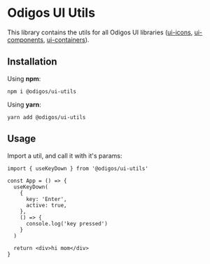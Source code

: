 # Odigos UI Utils

This library contains the utils for all Odigos UI libraries ([ui-icons](https://github.com/odigos-io/ui-icons), [ui-components](https://github.com/odigos-io/ui-components), [ui-containers](https://github.com/odigos-io/ui-containers)).

## Installation

Using **npm**:

```shell
npm i @odigos/ui-utils
```

Using **yarn**:

```shell
yarn add @odigos/ui-utils
```

## Usage

Import a util, and call it with it's params:

```tsx
import { useKeyDown } from '@odigos/ui-utils'

const App = () => {
  useKeyDown(
    {
      key: 'Enter',
      active: true,
    },
    () => {
      console.log('key pressed')
    }
  )

  return <div>hi mom</div>
}
```
